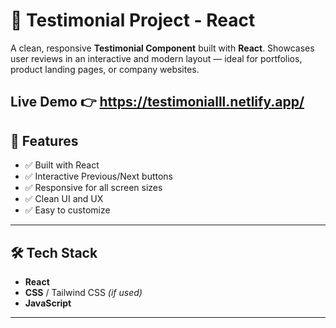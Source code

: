 # 🌟 Testimonial Project - React

A clean, responsive **Testimonial Component** built with **React**.
Showcases user reviews in an interactive and modern layout — ideal for portfolios, product landing pages, or company websites.

Live Demo 👉 https://testimonialll.netlify.app/
---

## 🚀 Features

- ✅ Built with React
- ✅ Interactive Previous/Next buttons
- ✅ Responsive for all screen sizes
- ✅ Clean UI and UX
- ✅ Easy to customize

---

## 🛠 Tech Stack

- **React**
- **CSS** / Tailwind CSS *(if used)*
- **JavaScript**

---
